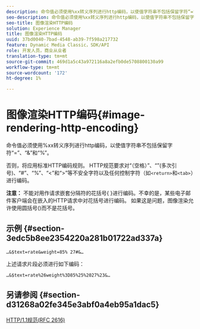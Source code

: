 ```yaml
---
description: 命令值必须使用%xx转义序列进行http编码，以使值字符串不包括保留字符“=”、“&”和“%”。
seo-description: 命令值必须使用%xx转义序列进行http编码，以使值字符串不包括保留字符“=”、“&”和“%”。
seo-title: 图像渲染HTTP编码
solution: Experience Manager
title: 图像渲染HTTP编码
uuid: 37bd0040-7bad-4548-ab39-7f598a217732
feature: Dynamic Media Classic，SDK/API
role: 开发人员，商业从业者
translation-type: tm+mt
source-git-commit: 469d1a5c43a972116a8a2efb0de5708800130a99
workflow-type: tm+mt
source-wordcount: '172'
ht-degree: 1%

---
```



# 图像渲染HTTP编码{#image-rendering-http-encoding}

命令值必须使用%xx转义序列进行http编码，以使值字符串不包括保留字符“=”、“&amp;”和“%”。

否则，将应用标准HTTP编码规则。 HTTP规范要求对“（空格）”、“”(多次引号)、“#”、“%”、“&lt;”和“>”等不安全字符以及任何控制字符（如`<return>`和`<tab>`）进行编码。

**注意：** 不能对用作请求嵌套分隔符的花括号{ }进行编码。不幸的是，某些电子邮件客户端会在嵌入的HTTP请求中对花括号进行编码。 如果这是问题，图像渲染允许使用圆括号()而不是花括号。

## 示例 {#section-3edc5b8ee2354220a281b01722ad337a}

`…&$text=rate&weight=85% 27#&…`

上述请求片段必须进行如下编码：

`…&$text=rate%26weight%3D85%25%2027%23&…`

## 另请参阅 {#section-d31268a02fe345e3abf0a4eb95a1dac5}

[HTTP/1.1规范(RFC 2616)](https://www.w3.org/Protocols/rfc2616/rfc2616.html)
